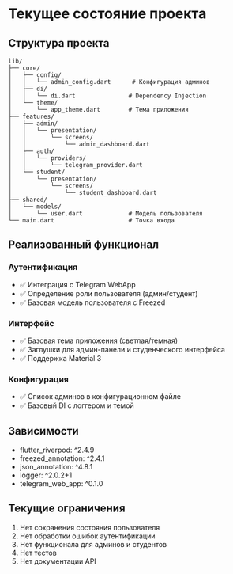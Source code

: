 # Текущее состояние проекта

## Структура проекта
```
lib/
├── core/
│   ├── config/
│   │   └── admin_config.dart      # Конфигурация админов
│   ├── di/
│   │   └── di.dart               # Dependency Injection
│   └── theme/
│       └── app_theme.dart        # Тема приложения
├── features/
│   ├── admin/
│   │   └── presentation/
│   │       └── screens/
│   │           └── admin_dashboard.dart
│   ├── auth/
│   │   └── providers/
│   │       └── telegram_provider.dart
│   └── student/
│       └── presentation/
│           └── screens/
│               └── student_dashboard.dart
├── shared/
│   └── models/
│       └── user.dart             # Модель пользователя
└── main.dart                     # Точка входа
```

## Реализованный функционал

### Аутентификация
- ✅ Интеграция с Telegram WebApp
- ✅ Определение роли пользователя (админ/студент)
- ✅ Базовая модель пользователя с Freezed

### Интерфейс
- ✅ Базовая тема приложения (светлая/темная)
- ✅ Заглушки для админ-панели и студенческого интерфейса
- ✅ Поддержка Material 3

### Конфигурация
- ✅ Список админов в конфигурационном файле
- ✅ Базовый DI с логгером и темой

## Зависимости
- flutter_riverpod: ^2.4.9
- freezed_annotation: ^2.4.1
- json_annotation: ^4.8.1
- logger: ^2.0.2+1
- telegram_web_app: ^0.1.0

## Текущие ограничения
1. Нет сохранения состояния пользователя
2. Нет обработки ошибок аутентификации
3. Нет функционала для админов и студентов
4. Нет тестов
5. Нет документации API 